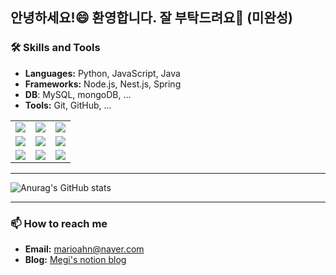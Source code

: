 <!--
**marioahn/marioahn** is a ✨ _special_ ✨ repository because its `README.md` (this file) appears on your GitHub profile.

Here are some ideas to get you started:

- 🔭 I’m currently working on ...
- 🌱 I’m currently learning ...
- 👯 I’m looking to collaborate on ...
- 🤔 I’m looking for help with ...
- 💬 Ask me about ...
- 📫 How to reach me: ...
- 😄 Pronouns: ...
- ⚡ Fun fact: ...

- referrence
  https://velog.io/@oka1313/Github-%EA%B9%83%ED%97%88%EB%B8%8C-%ED%94%84%EB%A1%9C%ED%95%84-%EA%BE%B8%EB%AF%B8%EA%B8%B0
  https://github.com/rzashakeri/beautify-github-profile?tab=readme-ov-file#-what-do-we-do-after-seeing-these-profiles-
  https://80000coding.oopy.io/865f4b2a-5198-49e8-a173-0f893a4fed45




<img src="https://img.shields.io/badge/TensorFlow-FF6F00?style=for-the-badge&logo=TensorFlow&logoColor=white">

  
-->
## 안녕하세요!😄 환영합니다. 잘 부탁드려요🌱 (미완성)

### 🛠️ Skills and Tools
- **Languages:** Python, JavaScript, Java
- **Frameworks:** Node.js, Nest.js, Spring
- **DB**: MySQL, mongoDB, ...
- **Tools:** Git, GitHub, ...

<table>
  <tr>
    <td>
      <img src="https://img.shields.io/badge/Python-3776AB?style=for-the-badge&logo=Python&logoColor=white">
    </td>
    <td>
      <img src="https://img.shields.io/badge/JavaScript-F7DF1E?style=for-the-badge&logo=javascript&logoColor=black">
    </td>
    <td>
      <img src="https://img.shields.io/badge/Java-007396?style=for-the-badge&logo=java&logoColor=white">
    </td>
  </tr>
  <tr>
    <td>
      <img src="https://img.shields.io/badge/Node.js-339933?style=for-the-badge&logo=nodedotjs&logoColor=white">
    </td>
    <td>
      <img src="https://img.shields.io/badge/Nest.js-E0234E?style=for-the-badge&logo=nestjs&logoColor=white">
    </td>
    <td>
      <img src="https://img.shields.io/badge/Spring-6DB33F?style=for-the-badge&logo=spring&logoColor=white">
    </td>
  </tr>
  <tr>
    <td>
      <img src="https://img.shields.io/badge/mysql-4479A1?style=for-the-badge&logo=mysql&logoColor=white">
    </td>
    <td>
      <img src="https://img.shields.io/badge/github-181717?style=for-the-badge&logo=github&logoColor=white">
    </td>
    <td>
      <img src="https://img.shields.io/badge/git-F05032?style=for-the-badge&logo=git&logoColor=white">
    </td>
  </tr>
</table>

---

![Anurag's GitHub stats](https://github-readme-stats.vercel.app/api?username=marioahn&show_icons=true&theme=calm_pink)

---

### 📫 How to reach me
- **Email:** [marioahn@naver.com](mailto:marioahn@example.com)
- **Blog:** [Megi's notion blog](https://marioa.notion.site/HJ-s-blog-30ccccc91deb489cb5bc0dbfe731fa70?pvs=4)
